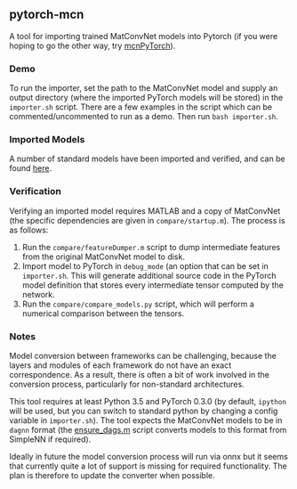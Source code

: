 pytorch-mcn
---

A tool for importing trained MatConvNet models into Pytorch (if you were hoping to go the other way, try [mcnPyTorch](https://github.com/albanie/mcnPyTorch)).

### Demo

To run the importer, set the path to the MatConvNet model and supply an output directory (where the imported PyTorch models will be stored) in the `importer.sh` script.  There are a few examples in the script which can be commented/uncommented to run as a demo.  Then run `bash importer.sh`.

### Imported Models

A number of standard models have been imported and verified, and can be found [here](http://www.robots.ox.ac.uk/~albanie/pytorch-models.html).

### Verification

Verifying an imported model requires MATLAB and a copy of MatConvNet (the specific dependencies are given in `compare/startup.m`).  The process is as follows:

1. Run the `compare/featureDumper.m` script to dump intermediate features from the original MatConvNet model to disk.
2. Import model to PyTorch in `debug_mode` (an option that can be set in `importer.sh`.  This will generate additional source code in the PyTorch model definition that stores every intermediate tensor computed by the network.
3. Run the `compare/compare_models.py` script, which will perform a numerical comparison between the tensors.


### Notes

Model conversion between frameworks can be challenging, because the layers and modules of each framework do not have an exact correspondence. As a result, there is often a bit of work involved in the conversion process, particularly for non-standard architectures.

This tool requires at least Python 3.5 and PyTorch 0.3.0 (by default, `ipython` will be used, but you can switch to standard python by changing a config variable in `importer.sh`).  The tool expects the MatConvNet models to be in `dagnn` format (the [ensure_dags.m](compare/ensure_dags.m) script converts models to this format from SimpleNN if required).

Ideally in future the model conversion process will run via onnx but it seems that currently quite a lot of support is missing for required functionality.  The plan is therefore to update the converter when possible.
